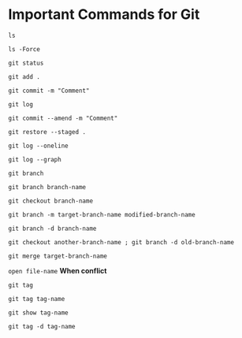 # Important Commands for Git

`ls`

`ls -Force`

`git status`

`git add .`

`git commit -m "Comment"`

`git log`

`git commit --amend -m "Comment"`

`git restore --staged .`

`git log --oneline`

`git log --graph`

`git branch`

`git branch branch-name`

`git checkout branch-name`

`git branch -m target-branch-name modified-branch-name`

`git branch -d branch-name`

`git checkout another-branch-name ; git branch -d old-branch-name`

`git merge target-branch-name`

`open file-name` **When conflict**

`git tag`

`git tag tag-name`

`git show tag-name`

`git tag -d tag-name`